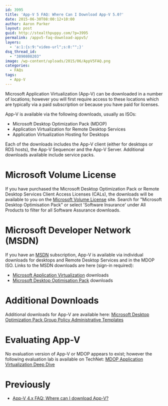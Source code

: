 ```yaml
---
id: 3995
title: 'App-V 5 FAQ: Where Can I Download App-V 5.0?'
date: 2015-06-30T08:00:12+10:00
author: Aaron Parker
layout: post
guid: http://stealthpuppy.com/?p=3995
permalink: /appv5-faq-download-appv5/
layers:
  - 'a:1:{s:9:"video-url";s:0:"";}'
dsq_thread_id:
  - "3890808203"
image: /wp-content/uploads/2015/06/AppV5FAQ.png
categories:
  - FAQs
tags:
  - App-V
---
```

Microsoft Application Virtualization (App-V) can be downloaded in a number of locations; however you will first require access to these locations which are typically via a paid subscription or because you have paid for licenses.

App-V is available via the following downloads, usually as ISOs:

  * Microsoft Desktop Optimization Pack (MDOP)
  * Application Virtualization for Remote Desktop Services
  * Application Virtualization Hosting for Desktops

Each of the downloads includes the App-V client (either for desktops or RDS hosts), the App-V Sequencer and the App-V Server. Additional downloads available include service packs.

# Microsoft Volume License

If you have purchased the Microsoft Desktop Optimization Pack or Remote Desktop Services Client Access Licenses (CALs), the downloads will be available to you on the [Microsoft Volume License](https://licensing.microsoft.com) site. Search for "Microsoft Desktop Optimisation Pack" or select 'Software Insurance' under All Products to filter for all Software Assurance downloads.

# Microsoft Developer Network (MSDN)

If you have an [MSDN](http://msdn.microsoft.com) subscription, App-V is available via individual downloads for desktops and Remote Desktop Services and in the MDOP ISO. Links to the MSDN downloads are here (sign-in required):

  * [Microsoft Application Virtualization](https://msdn.microsoft.com/en-us/subscriptions/downloads/#searchTerm=application%20virtualization%20hosting%20for%20desktops&ProductFamilyId=0&Languages=en&PageSize=10&PageIndex=0&FileId=0) downloads
  * [Microsoft Desktop Optimisation Pack](https://msdn.microsoft.com/en-us/subscriptions/downloads/#searchTerm=Microsoft%20Desktop%20Optimization%20Pack&ProductFamilyId=0&Languages=en&PageSize=10&PageIndex=0&FileId=0) downloads

# Additional Downloads

Additional downloads for App-V are available here: [Microsoft Desktop Optimization Pack Group Policy Administrative Templates](http://go.microsoft.com/fwlink/p/?LinkId=393941)

# Evaluating App-V

No evaluation version of App-V or MDOP appears to exist; however the following evaluation lab is available on TechNet: [MDOP Application Virtualization Deep Dive](http://www.microsoftvirtualacademy.com/training-courses/mdop-application-virtualization-deep-dive)

# Previously

  * [App-V 4.x FAQ: Where can I download App-V?](http://stealthpuppy.com/virtualisation/app-v-faq-4-where-can-i-download-app-v)